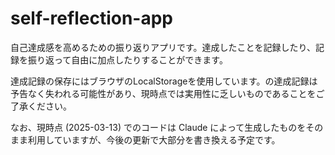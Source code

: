 # self-reflection-app

自己達成感を高めるための振り返りアプリです。達成したことを記録したり、記録を振り返って自由に加点したりすることができます。

達成記録の保存にはブラウザのLocalStorageを使用しています。の達成記録は予告なく失われる可能性があり、現時点では実用性に乏しいものであることをご了承ください。

なお、現時点 (2025-03-13) でのコードは Claude によって生成したものをそのまま利用していますが、今後の更新で大部分を書き換える予定です。
